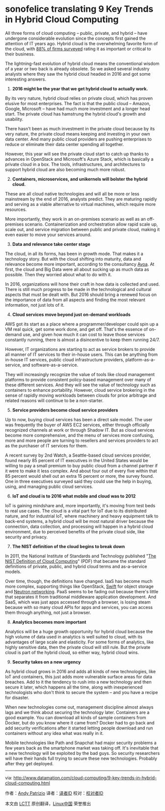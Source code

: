 sonofelice translating
9 Key Trends in Hybrid Cloud Computing
========================================

All three forms of cloud computing – public, private, and hybrid – have undergone considerable evolution since the concepts first gained the attention of IT years ago. Hybrid cloud is the overwhelming favorite form of the cloud, with [88% of firms surveyed](https://www.greenhousedata.com/blog/hybrid-continues-to-be-most-popular-cloud-option-adoption-accelerating) rating it as important or critical to their business.

The lightning-fast evolution of hybrid cloud means the conventional wisdom of a year or two back is already obsolete. So we asked several industry analysts where they saw the hybrid cloud headed in 2016 and got some interesting answers.

1. **2016 might be the year that we get hybrid cloud to actually work.**

  By its very nature, hybrid cloud relies on private cloud, which has proven elusive for most enterprises. The fact is that the public cloud – Amazon, Google, Microsoft – have had much more investment and a longer head start. The private cloud has hamstrung the hybrid cloud's growth and usability.

  There hasn't been as much investment in the private cloud because by its very nature, the private cloud means keeping and investing in your own data center. And many public cloud providers are pushing enterprises to reduce or eliminate their data center spending all together.

  However, this year will see the private cloud start to catch up thanks to advances in OpenStack and Microsoft's Azure Stack, which is basically a private cloud in a box. The tools, infrastructures, and architectures to support hybrid cloud are also becoming much more robust.

2. **Containers, microservices, and unikernels will bolster the hybrid cloud.**

  These are all cloud native technologies and will all be more or less mainstream by the end of 2016, analysts predict. They are maturing rapidly and serving as a viable alternative to virtual machines, which require more resources.

  More importantly, they work in an on-premises scenario as well as an off-premises scenario. Containerization and orchestration allow rapid scale up, scale out, and service migration between public and private cloud, making it even easier to move your services around.

3. **Data and relevance take center stage**

  The cloud, in all its forms, has been in growth mode. That makes it a technology story. But with the cloud shifting into maturity, data and relevance become more important, according to the consultancy [Avoa](http://avoa.com/2016/01/01/2016-is-the-year-of-data-and-relevance/). At first, the cloud and Big Data were all about sucking up as much data as possible. Then they worried about what to do with it.

  In 2016, organizations will hone their craft in how data is collected and used. There is still much progress to be made in the technological and cultural aspects that must be dealt with. But 2016 should bring a renewed focus on the importance of data from all aspects and finding the most relevant information, not just lots of it.

4. **Cloud services move beyond just on-demand workloads**

  AWS got its start as a place where a programmer/developer could spin up a VM real quick, get some work done, and get off. That's the essence of on-demand use, and given how much it can cost to leave those services constantly running, there is almost a disincentive to keep them running 24/7.

  However, IT organizations are starting to act as service brokers to provide all manner of IT services to their in-house users. This can be anything from in-house IT services, public cloud infrastructure providers, platform-as-a-service, and software-as-a-service.

  They will increasingly recognize the value of tools like cloud management platforms to provide consistent policy-based management over many of these different services. And they will see the value of technology such as containers to enhance portability. However, cloud service brokering in the sense of rapidly moving workloads between clouds for price arbitrage and related reasons will continue to be a non-starter.

5. **Service providers become cloud service providers**

  Up to now, buying cloud services has been a direct sale model. The user was frequently the buyer of AWS EC2 services, either through officially recognized channels at work or through Shadow IT. But as cloud services become more comprehensive, and the menu of services more confusing, more and more people are turning to resellers and services providers to act as the purchaser of IT services for them.

  A recent survey by 2nd Watch, a Seattle-based cloud services provider, found nearly 85 percent of IT executives in the United States would be willing to pay a small premium to buy public cloud from a channel partner if it were to make it less complex. And about four out of every five within that 85 percent would shell out an extra 15 percent or more, the survey found. One in three executives surveyed said they could use the help in buying, using, and managing public cloud services.

6. **IoT and cloud is to 2016 what mobile and cloud was to 2012**

  IoT is gaining mindshare and, more importantly, it's moving from test beds to real use cases. The cloud is a vital part for IoT due to its distributed nature, and for industrial IoT, where machinery and heavy equipment talk to back-end systems, a hybrid cloud will be most natural driver because the connection, data collection, and processing will happen in a hybrid cloud environment, due to perceived benefits of the private cloud side, like security and privacy.

7. **The NIST definition of the cloud begins to break down**

  In 2011, the National Institute of Standards and Technology published "[The NIST Definition of Cloud Computing](http://csrc.nist.gov/publications/nistpubs/800-145/SP800-145.pdf)" (PDF) that became the standard definitions of private, public, and hybrid cloud terms and as-a-service models.

  Over time, though, the definitions have changed. IaaS has become much more complex, supporting things like OpenStack, [Swift](https://wiki.openstack.org/wiki/Swift) for object storage and [Neutron networking](https://wiki.openstack.org/wiki/Neutron). PaaS seems to be fading out because there's little that separates it from traditional middleware application development. And SaaS, which was just apps accessed through a browser, is losing steam because with so many cloud APIs for apps and services, you can access them through anything, not just a browser.

8. **Analytics becomes more important**

  Analytics will be a huge growth opportunity for hybrid cloud because the high volume of data used in analytics is well suited to cloud, with its advantages of large scale and elasticity. For some forms of analytics, like highly sensitive data, then the private cloud will still rule. But the private cloud is part of the hybrid cloud, so either way, hybrid cloud wins.

9. **Security takes on a new urgency**

  As hybrid cloud grows in 2016 and adds all kinds of new technologies, like IoT and containers, this just adds more vulnerable surface areas for data breaches. Add to it the tendency to rush into a new technology and then secure it later, which happens all the time, along with inexperienced technologists who don't think to secure the system – and you have a recipe for disaster.

  When new technologies come out, management discipline almost always lags and we think about securing the technology later. Containers are a good example. You can download all kinds of sample containers from Docker, but do you know where it came from? Docker had to go back and add security verifications after it started letting people download and run containers without any idea what was really in it.

  Mobile technologies like Path and Snapchat had major security problems a few years back as the smartphone market was taking off. It's inevitable that a new technology will be exploited by the bad guys. So security researchers will have their hands full trying to secure these new technologies. Probably after they get deployed.

------------------------------------------------------------------------------

via: http://www.datamation.com/cloud-computing/9-key-trends-in-hybrid-cloud-computing.html

作者：[Andy Patrizio][a]
译者：[译者ID](https://github.com/译者ID)
校对：[校对者ID](https://github.com/校对者ID)

本文由 [LCTT](https://github.com/LCTT/TranslateProject) 原创翻译，[Linux中国](https://linux.cn/) 荣誉推出

[a]:http://www.datamation.com/author/Andy-Patrizio-90720.html
